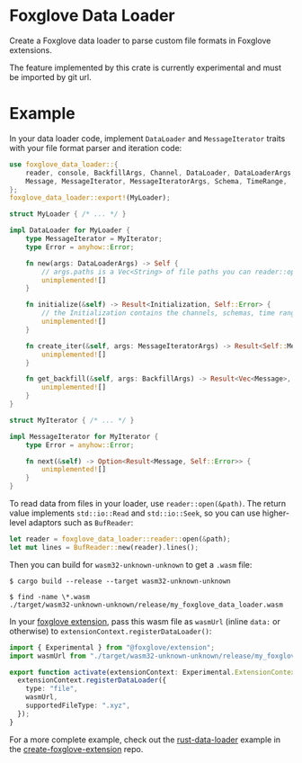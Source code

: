 # Foxglove Data Loader

Create a Foxglove data loader to parse custom file formats in Foxglove extensions.

The feature implemented by this crate is currently experimental and must be imported by git url.

# Example

In your data loader code, implement `DataLoader` and `MessageIterator` traits with your file format
parser and iteration code:

``` rs
use foxglove_data_loader::{
    reader, console, BackfillArgs, Channel, DataLoader, DataLoaderArgs, Initialization,
    Message, MessageIterator, MessageIteratorArgs, Schema, TimeRange,
};
foxglove_data_loader::export!(MyLoader);

struct MyLoader { /* ... */ }

impl DataLoader for MyLoader {
    type MessageIterator = MyIterator;
    type Error = anyhow::Error;

    fn new(args: DataLoaderArgs) -> Self {
        // args.paths is a Vec<String> of file paths you can reader::open()
        unimplemented![]
    }

    fn initialize(&self) -> Result<Initialization, Self::Error> {
        // the Initialization contains the channels, schemas, time range, and any problems
        unimplemented![]
    }

    fn create_iter(&self, args: MessageIteratorArgs) -> Result<Self::MessageIterator, Self::Error> {
        unimplemented![]
    }

    fn get_backfill(&self, args: BackfillArgs) -> Result<Vec<Message>, Self::Error> {
        unimplemented![]
    }
}

struct MyIterator { /* ... */ }

impl MessageIterator for MyIterator {
    type Error = anyhow::Error;

    fn next(&self) -> Option<Result<Message, Self::Error>> {
        unimplemented![]
    }
}
```

To read data from files in your loader, use `reader::open(&path)`. The return value implements
`std::io::Read` and `std::io::Seek`, so you can use higher-level adaptors such as `BufReader`:

``` rs
let reader = foxglove_data_loader::reader::open(&path);
let mut lines = BufReader::new(reader).lines();
```

Then you can build for `wasm32-unknown-unknown` to get a `.wasm` file:

```
$ cargo build --release --target wasm32-unknown-unknown

$ find -name \*.wasm
./target/wasm32-unknown-unknown/release/my_foxglove_data_loader.wasm
```

In your [foxglove extension][], pass this wasm file as `wasmUrl` (inline `data:` or otherwise) to
`extensionContext.registerDataLoader()`:

``` ts
import { Experimental } from "@foxglove/extension";
import wasmUrl from "./target/wasm32-unknown-unknown/release/my_foxglove_data_loader.wasm";

export function activate(extensionContext: Experimental.ExtensionContext): void {
  extensionContext.registerDataLoader({
    type: "file",
    wasmUrl,
    supportedFileType: ".xyz",
  });
}
```

For a more complete example, check out the [rust-data-loader][] example in the
[create-foxglove-extension][] repo.

[rust-data-loader]: https://github.com/foxglove/create-foxglove-extension/tree/main/examples
[create-foxglove-extension]: https://github.com/foxglove/create-foxglove-extension
[foxglove extension]: https://docs.foxglove.dev/docs/visualization/extensions/introduction
